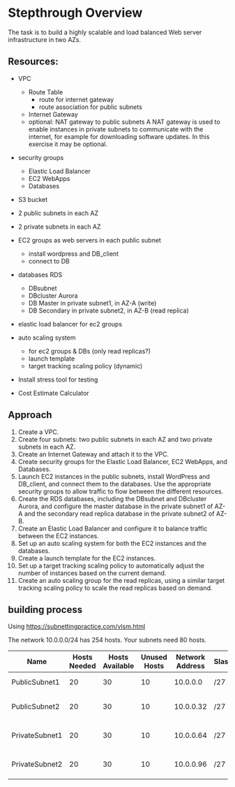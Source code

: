 # Stepthrough Overview

The task is to build a highly scalable and load balanced Web server infrastructure in two AZs.
## Resources:

- VPC
  - Route Table
    - route for internet gateway
    - route association for public subnets
  - Internet Gateway
  - optional: NAT gateway to public subnets
    A NAT gateway is used to enable instances in private subnets to communicate with the internet, for example for downloading software updates. In this exercise it may be optional.
- security groups
  - Elastic Load Balancer
  - EC2 WebApps
  - Databases
- S3 bucket
- 2 public subnets in each AZ
- 2 private subnets in each AZ
- EC2 groups as web servers in each public subnet
  - install wordpress and DB_client
  - connect to DB
- databases RDS
  - DBsubnet
  - DBcluster Aurora
  - DB Master in private subnet1, in AZ-A (write)
  - DB Secondary in private subnet2, in AZ-B (read replica)
- elastic load balancer for ec2 groups
- auto scaling system
  - for ec2 groups & DBs (only read replicas?)
  - launch template
  - target tracking scaling policy (dynamic)

- Install stress tool for testing
- Cost Estimate Calculator

## Approach

1. Create a VPC.
2. Create four subnets: two public subnets in each AZ and two private subnets in each AZ.
3. Create an Internet Gateway and attach it to the VPC.
4. Create security groups for the Elastic Load Balancer, EC2 WebApps, and Databases.
5. Launch EC2 instances in the public subnets, install WordPress and DB_client, and connect them to the databases. Use the appropriate security groups to allow traffic to flow between the different resources.
6. Create the RDS databases, including the DBsubnet and DBcluster Aurora, and configure the master database in the private subnet1 of AZ-A and the secondary read replica database in the private subnet2 of AZ-B.
7. Create an Elastic Load Balancer and configure it to balance traffic between the EC2 instances.
8. Set up an auto scaling system for both the EC2 instances and the databases.
9. Create a launch template for the EC2 instances.
10. Set up a target tracking scaling policy to automatically adjust the number of instances based on the current demand.
11. Create an auto scaling group for the read replicas, using a similar target tracking scaling policy to scale the read replicas based on demand.

## building process

Using <https://subnettingpractice.com/vlsm.html>

The network 10.0.0.0/24 has 254 hosts. Your subnets need 80 hosts.

| Name           | Hosts Needed | Hosts Available | Unused Hosts | Network Address | Slash | Mask            | Usable Range           | Broadcast  | Wildcard |
|----------------|--------------|-----------------|--------------|-----------------|-------|-----------------|------------------------|------------|----------|
| PublicSubnet1  | 20           | 30              | 10           | 10.0.0.0        | /27   | 255.255.255.224 | 10.0.0.1 - 10.0.0.30   | 10.0.0.31  | 0.0.0.31 |
| PublicSubnet2  | 20           | 30              | 10           | 10.0.0.32       | /27   | 255.255.255.224 | 10.0.0.33 - 10.0.0.62  | 10.0.0.63  | 0.0.0.31 |
| PrivateSubnet1 | 20           | 30              | 10           | 10.0.0.64       | /27   | 255.255.255.224 | 10.0.0.65 - 10.0.0.94  | 10.0.0.95  | 0.0.0.31 |
| PrivateSubnet2 | 20           | 30              | 10           | 10.0.0.96       | /27   | 255.255.255.224 | 10.0.0.97 - 10.0.0.126 | 10.0.0.127 | 0.0.0.31 |

